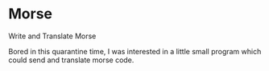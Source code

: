# Morse
Write and Translate Morse

Bored in this quarantine time, I was interested in a little small program which could send and translate morse code.
